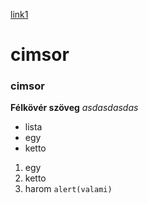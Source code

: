 [link1](https://picsum.photos/200/300)
# cimsor
### cimsor
**Félkövér szöveg**
*asdasdasdas*
- lista
- egy
- ketto
1. egy
2. ketto
3. harom
`alert(valami)`
